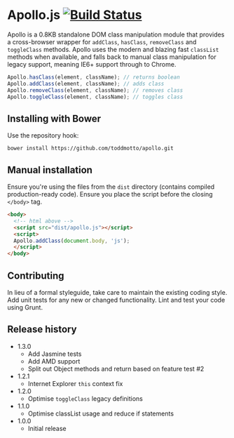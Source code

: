# Apollo.js [![Build Status](https://travis-ci.org/toddmotto/apollo.png)](https://travis-ci.org/toddmotto/apollo)

Apollo is a 0.8KB standalone DOM class manipulation module that provides a cross-browser wrapper for `addClass`, `hasClass`, `removeClass` and `toggleClass` methods. Apollo uses the modern and blazing fast `classList` methods when available, and falls back to manual class manipulation for legacy support, meaning IE6+ support through to Chrome.

```javascript
Apollo.hasClass(element, className); // returns boolean
Apollo.addClass(element, className); // adds class
Apollo.removeClass(element, className); // removes class
Apollo.toggleClass(element, className); // toggles class
```

## Installing with Bower
Use the repository hook:

```
bower install https://github.com/toddmotto/apollo.git
```

## Manual installation
Ensure you're using the files from the `dist` directory (contains compiled production-ready code). Ensure you place the script before the closing `</body>` tag.
	
```html
<body>
  <!-- html above -->
  <script src="dist/apollo.js"></script>
  <script>
  Apollo.addClass(document.body, 'js');
  </script>
</body>
```

## Contributing
In lieu of a formal styleguide, take care to maintain the existing coding style. Add unit tests for any new or changed functionality. Lint and test your code using Grunt.

## Release history

- 1.3.0
  - Add Jasmine tests
  - Add AMD support
  - Split out Object methods and return based on feature test #2
- 1.2.1
  - Internet Explorer `this` context fix
- 1.2.0
  - Optimise `toggleClass` legacy definitions
- 1.1.0
  - Optimise classList usage and reduce if statements
- 1.0.0
  - Initial release

